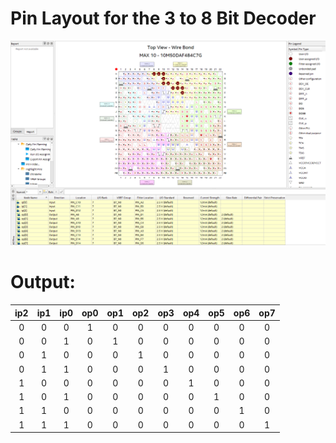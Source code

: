 # Pin Layout for the 3 to 8 Bit Decoder

<img src="/Year%202/Digital%20Design/Media/E05_Run4_PinLayout.png" alt="Pin Layout for the 3 to 8 Bit Decoder" title="Pin Layout for the 3 to 8 Bit Decoder" data-align="center">

# Output:

| ip2 | ip1 | ip0 | op0 | op1 | op2 | op3 | op4 | op5 | op6 | op7 |
|:---:|:---:|:---:|:---:|:---:|:---:|:---:|:---:|:---:|:---:|:---:|
| 0   | 0   | 0   | 1   | 0   | 0   | 0   | 0   | 0   | 0   | 0   |
| 0   | 0   | 1   | 0   | 1   | 0   | 0   | 0   | 0   | 0   | 0   |
| 0   | 1   | 0   | 0   | 0   | 1   | 0   | 0   | 0   | 0   | 0   |
| 0   | 1   | 1   | 0   | 0   | 0   | 1   | 0   | 0   | 0   | 0   |
| 1   | 0   | 0   | 0   | 0   | 0   | 0   | 1   | 0   | 0   | 0   |
| 1   | 0   | 1   | 0   | 0   | 0   | 0   | 0   | 1   | 0   | 0   |
| 1   | 1   | 0   | 0   | 0   | 0   | 0   | 0   | 0   | 1   | 0   |
| 1   | 1   | 1   | 0   | 0   | 0   | 0   | 0   | 0   | 0   | 1   |
